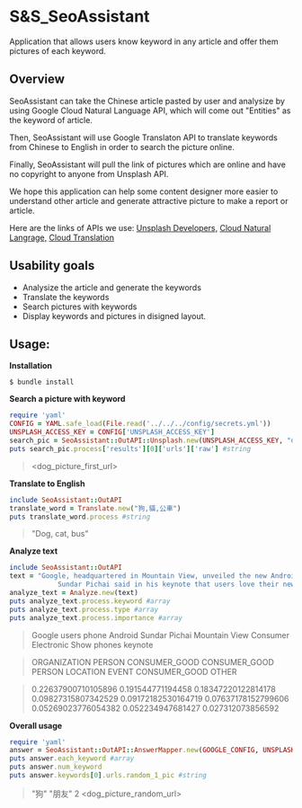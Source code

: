 # S&S_SeoAssistant
Application that allows users know keyword in any article and offer them pictures of each keyword.

## Overview
SeoAssistant can take the Chinese article pasted by user and analysize by using Google Cloud Natural Language API, which will come out "Entities" as the keyword of article.

Then, SeoAssistant will use Google Translaton API to translate keywords from Chinese to English in order to search the picture online.

Finally, SeoAssistant will pull the link of pictures which are online and have no copyright to anyone from Unsplash API.

We hope this application can help some content designer more easier to understand other article and generate attractive picture to make a report or article.

Here are the links of APIs we use:
[Unsplash Developers,](https://unsplash.com/developers)
[Cloud Natural Langrage,](https://cloud.google.com/natural-language/docs/quickstart-client-libraries#client-libraries-usage-ruby)
[Cloud Translation](https://cloud.google.com/translate/docs/quickstart-client-libraries)

## Usability goals
* Analysize the article and generate the keywords
* Translate the keywords
* Search pictures with keywords
* Display keywords and pictures in disigned layout.

## Usage:

**Installation**
```
$ bundle install
```

**Search a picture with keyword**
```ruby
require 'yaml'
CONFIG = YAML.safe_load(File.read('../../../config/secrets.yml'))
UNSPLASH_ACCESS_KEY = CONFIG['UNSPLASH_ACCESS_KEY']
search_pic = SeoAssistant::OutAPI::Unsplash.new(UNSPLASH_ACCESS_KEY, "dog")
puts search_pic.process['results'][0]['urls']['raw'] #string
```
> <dog_picture_first_url>

**Translate to English**
```ruby
include SeoAssistant::OutAPI
translate_word = Translate.new("狗,貓,公車")
puts translate_word.process #string
```
> "Dog, cat, bus"

**Analyze text**
```ruby
include SeoAssistant::OutAPI
text = "Google, headquartered in Mountain View, unveiled the new Android phone at the Consumer Electronic Show./
            Sundar Pichai said in his keynote that users love their new Android phones."
analyze_text = Analyze.new(text)
puts analyze_text.process.keyword #array
puts analyze_text.process.type #array
puts analyze_text.process.importance #array
```
> Google   users   phone   Android   Sundar Pichai   Mountain View   Consumer Electronic Show   phones   keynote

> ORGANIZATION   PERSON   CONSUMER_GOOD   CONSUMER_GOOD   PERSON   LOCATION   EVENT   CONSUMER_GOOD   OTHER

> 0.22637900710105896   0.191544771194458   0.18347220122814178   0.09827315807342529   0.09172182530164719   0.07637178152799606   0.05269023776054382   0.052234947681427   0.027312073856592


**Overall usage**
```ruby
require 'yaml'
answer = SeoAssistant::OutAPI::AnswerMapper.new(GOOGLE_CONFIG, UNSPLASH_ACCESS_KEY).process("狗是最好的朋友")
puts answer.each_keyword #array
puts answer.num_keyword
puts answer.keywords[0].urls.random_1_pic #string
```
> "狗"
> "朋友"
> 2
> <dog_picture_random_url>